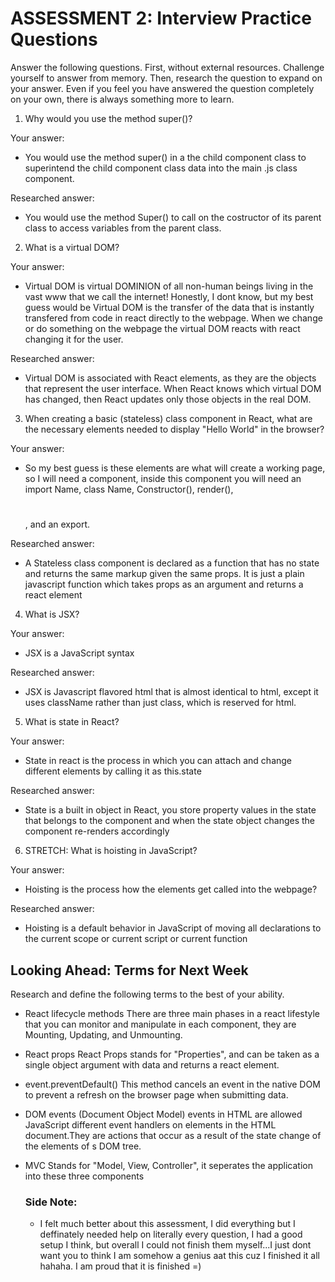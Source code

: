 # ASSESSMENT 2: Interview Practice Questions

Answer the following questions. First, without external resources. Challenge yourself to answer from memory. Then, research the question to expand on your answer. Even if you feel you have answered the question completely on your own, there is always something more to learn.

1. Why would you use the method super()?

  Your answer:
  - You would use the method super() in a the child component class to superintend the child component class data into the main .js class component.

  Researched answer: 
  - You would use the method Super() to call on the costructor of its parent class to access variables from the parent class.



2. What is a virtual DOM?

  Your answer: 
  - Virtual DOM is virtual DOMINION of all non-human beings living in the vast www that we call the internet! Honestly, I dont know, but my best guess would be Virtual DOM is the transfer of the data that is instantly transfered from code in react directly to the webpage. When we change or do something on the webpage the virtual DOM reacts with react changing it for the user.

  Researched answer:
  - Virtual DOM is associated with React elements, as they are the objects that represent the user interface. When React knows which virtual DOM has changed, then React updates only those objects in the real DOM.



3. When creating a basic (stateless) class component in React, what are the necessary elements needed to display "Hello World" in the browser?

  Your answer: 
  - So my best guess is these elements are what will create a working page, so I will need a component, inside this component you will need an import Name, class Name, Constructor(), render(), <div> <h1></h1> </div>, and an export.

  Researched answer: 
  - A Stateless class component is declared as a function that has no state and returns the same markup given the same props. It is just a plain javascript function which takes props as an argument and returns a react element



4. What is JSX?

  Your answer:
  - JSX is a JavaScript syntax

  Researched answer:
  - JSX is Javascript flavored html that is almost identical to html, except it uses className rather than just class, which is reserved for html.



5. What is state in React?

  Your answer: 
  - State in react is the process in which you can attach and change different elements by calling it as this.state

  Researched answer:
  - State is a built in object in React, you store property values in the state that belongs to the component and when the state object changes the component re-renders accordingly




6. STRETCH: What is hoisting in JavaScript?

  Your answer:
  - Hoisting is the process how the elements get called into the webpage?

  Researched answer:
  - Hoisting is a default behavior in JavaScript of moving all declarations to the current scope or current script or current function



## Looking Ahead: Terms for Next Week

Research and define the following terms to the best of your ability.

- React lifecycle methods
  There are three main phases in a react lifestyle that you can monitor and manipulate in each component, they are Mounting, Updating, and Unmounting.
- React props
  React Props stands for "Properties", and can be taken as a single object argument with data and returns a react element.
- event.preventDefault()
  This method cancels an event in the native DOM to prevent a refresh on the browser page when submitting data.
- DOM events
  (Document Object Model) events in HTML are allowed JavaScript different event handlers on elements in the HTML document.They are actions that occur as a result of the state change of the elements of s DOM tree.
- MVC
  Stands for "Model, View, Controller", it seperates the application into these three components


  ### Side Note:
  - I felt much better about this assessment, I did everything but I deffinately needed help on literally every question, I had a good setup I think, but overall I could not finish them myself...I just dont want you to think I am somehow a genius aat this cuz I finished it all hahaha. I am proud that it is finished =)

